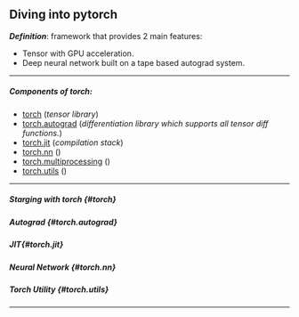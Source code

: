## Diving into pytorch
**_Definition_**: framework that provides 2 main features:

- Tensor with GPU acceleration.
- Deep neural network built on a tape based autograd system.

---
##### Components of torch:

- [torch](#torch) (<i>tensor library</i>)
- [torch.autograd](#torch.autograd) (<i>differentiation library which supports all tensor diff functions.</i>)
- [torch.jit](#torch.jit) (<i>compilation stack</i>)
- [torch.nn](#torch.nn) (<i></i>)
- [torch.multiprocessing](#torch.multiprocessing) (<i></i>)
- [torch.utils](#torch.utils) (<i></i>)

---

##### Starging with torch {#torch}


##### Autograd {#torch.autograd}

##### JIT{#torch.jit}


##### Neural Network {#torch.nn}
##### Torch Utility {#torch.utils}

---
